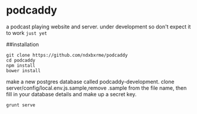 podcaddy
========
a podcast playing website and server. 
under development so don't expect it to work `just yet`

##installation

```
git clone https://github.com/ndxbxrme/podcaddy
cd podcaddy
npm install
bower install
```

make a new postgres database called podcaddy-development.
clone server/config/local.env.js.sample,remove .sample from the file name, then fill in your database details and make up a secret key.

```
grunt serve
```
